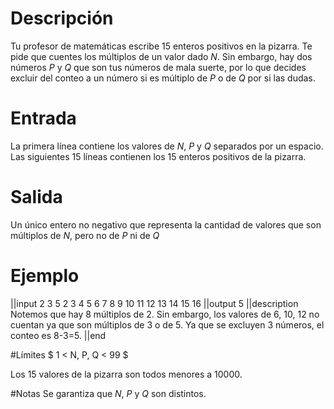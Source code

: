 # Descripción
Tu profesor de matemáticas escribe 15 enteros positivos en la pizarra. Te pide que cuentes los múltiplos de un valor dado $N$. Sin embargo, hay dos números $P$ y $Q$ que son tus números de mala suerte, por lo que decides excluir del conteo a un número si es múltiplo de $P$ o de $Q$ por si las dudas.

# Entrada
La primera línea contiene los valores de $N$, $P$ y $Q$ separados por un espacio.
Las siguientes 15 líneas contienen los 15 enteros positivos de la pizarra.

# Salida
Un único entero no negativo que representa la cantidad de valores que son múltiplos de $N$, pero no de $P$ ni de $Q$

# Ejemplo
||input
2 3 5
2
3
4
5
6
7
8
9
10
11
12
13
14
15
16
||output
5
||description
Notemos que hay 8 múltiplos de 2. Sin embargo, los valores de 6, 10, 12 no cuentan ya que son múltiplos de 3 o de 5.
Ya que se excluyen 3 números, el conteo es 8-3=5.
||end

#Límites
$ 1 < N, P, Q < 99 $

Los 15 valores de la pizarra son todos menores a 10000.

#Notas
Se garantiza que $N$, $P$ y $Q$ son distintos.





